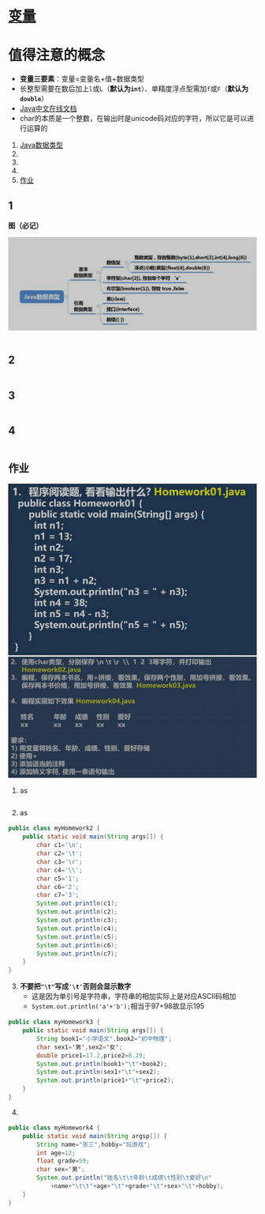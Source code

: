 # [变量](./TCH_Han/Charpter3.md)

# 值得注意的概念
- **变量三要素**：变量=变量名+值+数据类型
- 长整型需要在数后加上```l```或```L```（**默认为```int```**）、单精度浮点型需加```f```或```F```（**默认为```double```**）
- [Java中文在线文档](https://www.apiref.com/java11-zh/index.html)
-  char的本质是一个整数，在输出时是unicode码对应的字符，所以它是可以进行运算的

1. [Java数据类型](#1)
2. [](#2)
3. [](#3)
4. [](#4)  
4. [作业](#作业)
## 1

**图（必记）**

![](../img/TCH_Han/ch3_2.png)

```
```
## 2
```
```
## 3
```
```
## 4
```
```

## 作业

<img src="../img\TCH_Han\ch3_0.png" style="zoom: 67%;" />

<img src="../img/TCH_Han/ch3_1.png" style="zoom: 67%;" />

1. as

```

```

2. as

```java
public class myHomework2 {
	public static void main(String args[]) {
		char c1='\n';
		char c2='\t';
		char c3='\r';
		char c4='\\';
		char c5='1';
		char c6='2';
		char c7='3';
		System.out.println(c1);
		System.out.println(c2);
		System.out.println(c3);
		System.out.println(c4);
		System.out.println(c5);
		System.out.println(c6);
		System.out.println(c7);
	}
}
```

3. **不要把```"\t"```写成```'\t'```否则会显示数字**
   - 这是因为单引号是字符串，字符串的相加实际上是对应ASCII码相加
   - ```System.out.println('a'+'b');```相当于97+98故显示195

```java
public class myHomework3 {
	public static void main(String args[]) {
		String book1="小学语文",book2="初中物理";
		char sex1='男',sex2='女';
		double price1=17.2,price2=8.29;
		System.out.println(book1+"\t"+book2);
		System.out.println(sex1+"\t"+sex2);
		System.out.println(price1+"\t"+price2);
	}
}
```

4. 

```java
public class myHomework4 {
	public static void main(String argsp[]) {
		String name="张三",hobby="玩游戏";
		int age=12;
		float grade=59;
		char sex='男';
		System.out.println("姓名\t\t年龄\t成绩\t性别\t爱好\n"
			+name+"\t\t"+age+"\t"+grade+"\t"+sex+"\t"+hobby);
	}
}
```

 



